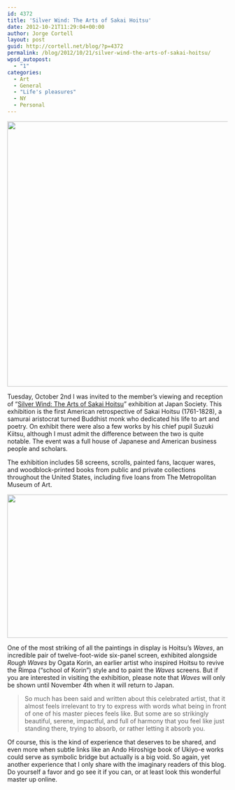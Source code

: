 ```yaml
---
id: 4372
title: 'Silver Wind: The Arts of Sakai Hoitsu'
date: 2012-10-21T11:29:04+00:00
author: Jorge Cortell
layout: post
guid: http://cortell.net/blog/?p=4372
permalink: /blog/2012/10/21/silver-wind-the-arts-of-sakai-hoitsu/
wpsd_autopost:
  - "1"
categories:
  - Art
  - General
  - "Life's pleasures"
  - NY
  - Personal
---
```

<img class="aligncenter" title="Panels" src="http://www.moaart.or.jp/art_image.php?in=69art_list_pic1.jpg" alt="" width="804" height="605" />

Tuesday, October 2nd I was invited to the member&#8217;s viewing and reception of &#8220;<a title="http://www.japansociety.org/event/silver-wind-the-arts-of-sakai-hitsu-1761-1828" href="http://www.japansociety.org/event/silver-wind-the-arts-of-sakai-hitsu-1761-1828" target="_blank">Silver Wind: The Arts of Sakai Hoitsu</a>&#8221; exhibition at Japan Society. This exhibition is the first American retrospective of Sakai Hoitsu (1761-1828), a samurai aristocrat turned Buddhist monk who dedicated his life to art and poetry. On exhibit there were also a few works by his chief pupil Suzuki Kiitsu, although I must admit the difference between the two is quite notable. The event was a full house of Japanese and American business people and scholars.

The exhibition includes 58 screens, scrolls, painted fans, lacquer wares, and woodblock-printed books from public and private collections throughout the United States, including five loans from The Metropolitan Museum of Art.

<img class="aligncenter" title="Waves" src="http://sphotos-b.xx.fbcdn.net/hphotos-ash4/s720x720/305003_10151269129163060_2109942237_n.jpg" alt="" width="720" height="327" />

One of the most striking of all the paintings in display is Hoitsu’s _Waves_, an incredible pair of twelve-foot-wide six-panel screen, exhibited alongside _Rough Waves_ by Ogata Korin, an earlier artist who inspired Hoitsu to revive the Rimpa (“school of Korin”) style and to paint the _Waves_ screens. But if you are interested in visiting the exhibition, please note that _Waves_ will only be shown until November 4th when it will return to Japan.

> So much has been said and written about this celebrated artist, that it almost feels irrelevant to try to express with words what being in front of one of his master pieces feels like. But some are so strikingly beautiful, serene, impactful, and full of harmony that you feel like just standing there, trying to absorb, or rather letting it absorb you.

Of course, this is the kind of experience that deserves to be shared, and even more when subtle links like an Ando Hiroshige book of Ukiyo-e works could serve as symbolic bridge but actually is a big void. So again, yet another experience that I only share with the imaginary readers of this blog. Do yourself a favor and go see it if you can, or at least look this wonderful master up online.